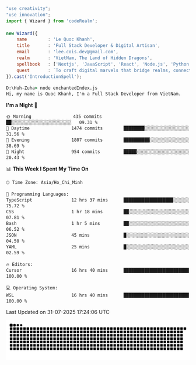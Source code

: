 <!--x axis divider-->

```js 
"use creativity";
"use innovation";
import { Wizard } from 'codeRealm';

new Wizard({
    name        : 'Le Quoc Khanh',
    title       : 'Full Stack Developer & Digital Artisan',
    email       : 'lee.cois.dev@gmail.com',
    realm       : 'VietNam, The Land of Hidden Dragons',
    spellbook   : ['Nextjs', 'JavaScript', 'React', 'Node.js', 'Python', 'Django', 'Cloud Services'],
    quest       : `To craft digital marvels that bridge realms, connect cultures, and bring imagination to life.`,
}).cast('IntroductionSpell');
```

```cmd
D:\Huh-Zuha> node enchantedIndex.js
Hi, my name is Quoc Khanh, I'm a Full Stack Developer from VietNam.
```
<!--START_SECTION:waka-->
**I'm a Night 🦉** 

```text
🌞 Morning                435 commits         ██░░░░░░░░░░░░░░░░░░░░░░░   09.31 % 
🌆 Daytime                1474 commits        ████████░░░░░░░░░░░░░░░░░   31.56 % 
🌃 Evening                1807 commits        ██████████░░░░░░░░░░░░░░░   38.69 % 
🌙 Night                  954 commits         █████░░░░░░░░░░░░░░░░░░░░   20.43 % 
```


📊 **This Week I Spent My Time On** 

```text
🕑︎ Time Zone: Asia/Ho_Chi_Minh

💬 Programming Languages: 
TypeScript               12 hrs 37 mins      ███████████████████░░░░░░   75.72 % 
CSS                      1 hr 18 mins        ██░░░░░░░░░░░░░░░░░░░░░░░   07.81 % 
Bash                     1 hr 5 mins         ██░░░░░░░░░░░░░░░░░░░░░░░   06.52 % 
JSON                     45 mins             █░░░░░░░░░░░░░░░░░░░░░░░░   04.50 % 
YAML                     25 mins             █░░░░░░░░░░░░░░░░░░░░░░░░   02.59 % 

🔥 Editors: 
Cursor                   16 hrs 40 mins      █████████████████████████   100.00 % 

💻 Operating System: 
WSL                      16 hrs 40 mins      █████████████████████████   100.00 % 
```


 Last Updated on 31-07-2025 17:24:06 UTC
<!--END_SECTION:waka-->
<picture>
  <source media="(prefers-color-scheme: dark)" srcset="https://raw.githubusercontent.com/leecois/leecois/output/github-contribution-grid-snake-dark.svg">
  <source media="(prefers-color-scheme: light)" srcset="https://raw.githubusercontent.com/leecois/leecois/output/github-contribution-grid-snake.svg">
  <img alt="github contribution grid snake animation" src="https://raw.githubusercontent.com/leecois/leecois/output/github-contribution-grid-snake.svg">
</picture>
